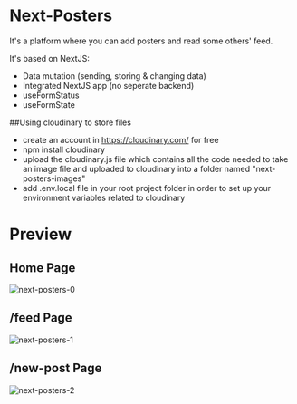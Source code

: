 # Next-Posters
It's a platform where you can add posters and read some others' feed.

It's based on NextJS:

* Data mutation (sending, storing & changing data)
* Integrated NextJS app (no seperate backend)
* useFormStatus
* useFormState 


##Using cloudinary to store files

- create an account in https://cloudinary.com/ for free
- npm install cloudinary
- upload the cloudinary.js file which contains all the code needed to take an image file and uploaded to cloudinary into a folder named "next-posters-images"
- add .env.local file in your root project folder in order to set up your environment variables related to cloudinary


# Preview
## Home Page

![next-posters-0](https://github.com/user-attachments/assets/2810e323-383f-41c6-85e4-ba1117559a55)
## /feed Page

![next-posters-1](https://github.com/user-attachments/assets/39d0376a-7c51-4be6-bcf8-64998832e679)
## /new-post Page

![next-posters-2](https://github.com/user-attachments/assets/438b56ea-1312-4eb2-a2f2-0ff01b2512f6)
